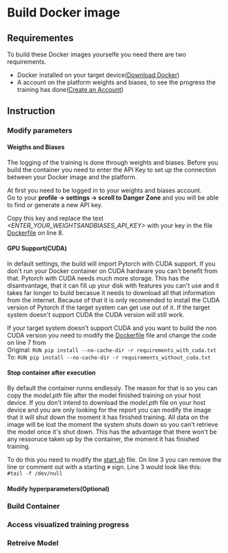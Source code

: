 # Build Docker image

## Requirementes

To build these Docker images yourselfe you need there are two requirements.

- Docker installed on your target device([Download Docker](https://www.docker.com/products/docker-desktop/))
- A account on the platform weights and biases, to see the progress the training has done([Create an Account](https://wandb.ai/site/))

## Instruction

### Modify parameters

#### Weigths and Biases

The logging of the training is done through weights and biases. Before you build the container you need to enter the API Key to set up the connection between your Docker image and the platform.

At first you need to be logged in to your weights and biases account.  
Go to your **profile -> settings -> scroll to Danger Zone** and you will be able to find or generate a new API key.

Copy this key and replace the text _<ENTER_YOUR_WEIGHTSANDBIASES_API_KEY>_ with your key in the file [Dockerfile](Dockerfile) on line 8.

#### GPU Support(CUDA)

In default settings, the build will import Pytorch with CUDA support. If you don't run your Docker container on CUDA hardware you can't benefit from that. Pytorch with CUDA needs much more storage. This has the disantvantage, that it can fill up your disk with features you can't use and it takes far longer to build becasue it needs to download all that information from the internet. Because of that it is only recomended to install the CUDA version of Pytorch if the target system can get use out of it. If the target system doesn't support CUDA the CUDA version will still work.

If your target system doesn't support CUDA and you want to build the non CUDA version you need to modify the [Dockerfile](Dockerfile) file and change the code on line 7 from  
Original: `RUN pip install --no-cache-dir -r requirements_with_cuda.txt`  
To: `RUN pip install --no-cache-dir -r requirements_without_cuda.txt`

#### Stop container after execution

By default the container runns endlessly. The reason for that is so you can copy the _model.pth_ file after the model finished training on your host device. If you don't intend to download the _model.pth_ file on your host device and you are only looking for the report you can modify the image that it will shut down the moment it has finished training. All data on the image will be lost the moment the system shuts down so you can't retrieve the model once it's shut down. This has the advantage that there won't be any ressoruce taken up by the container, the moment it has finished training.

To do this you need to modify the [start.sh](start.sh) file. On line 3 you can remove the line or comment out with a starting `#` sign. Line 3 would look like this:  
`#tail -f /dev/null`

#### Modify hyperparameters(Optional)

### Build Container

### Access visualized training progress

### Retreive Model
